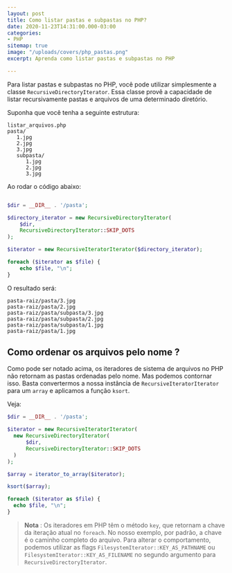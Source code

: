```yaml
---
layout: post
title: Como listar pastas e subpastas no PHP?
date: 2020-11-23T14:31:00.000-03:00
categories:
- PHP
sitemap: true
image: "/uploads/covers/php_pastas.png"
excerpt: Aprenda como listar pastas e subpastas no PHP

---
```

Para listar pastas e subpastas no PHP, você pode utilizar simplesmente a classe `RecursiveDirectoryIterator`.  Essa classe provê a capacidade de listar recursivamente pastas e arquivos de uma determinado diretório.

Suponha que você tenha a seguinte estrutura:

    listar_arquivos.php
    pasta/
       1.jpg
       2.jpg
       3.jpg
       subpasta/
          1.jpg
          2.jpg
          3.jpg

Ao rodar o código abaixo:

```php

$dir = __DIR__ . '/pasta';

$directory_iterator = new RecursiveDirectoryIterator(
	$dir, 
    RecursiveDirectoryIterator::SKIP_DOTS
);

$iterator = new RecursiveIteratorIterator($directory_iterator);

foreach ($iterator as $file) {
	echo $file, "\n";
}
```

O resultado será:

    pasta-raiz/pasta/3.jpg
    pasta-raiz/pasta/2.jpg
    pasta-raiz/pasta/subpasta/3.jpg
    pasta-raiz/pasta/subpasta/2.jpg
    pasta-raiz/pasta/subpasta/1.jpg
    pasta-raiz/pasta/1.jpg

## Como ordenar os arquivos pelo nome ?

Como pode ser notado acima, os iteradores de sistema de arquivos no PHP não retornam as pastas ordenadas pelo nome. Mas podemos contornar isso. Basta convertermos a nossa instância de `RecursiveIteratorIterator` para um `array` e aplicamos a função `ksort`.

Veja:

```php
$dir = __DIR__ . '/pasta';

$iterator = new RecursiveIteratorIterator(
  new RecursiveDirectoryIterator(
      $dir, 
      RecursiveDirectoryIterator::SKIP_DOTS
  )
);

$array = iterator_to_array($iterator);

ksort($array);

foreach ($iterator as $file) {
  echo $file, "\n";
}
```

> **Nota** : Os iteradores em PHP têm o método `key`, que retornam a chave da iteração atual no `foreach`. No nosso exemplo,  por padrão, a chave é o caminho completo do arquivo. Para alterar o comportamento, podemos utilizar as flags `FilesystemIterator::KEY_AS_PATHNAME` ou
> `FilesystemIterator::KEY_AS_FILENAME` no segundo argumento para `RecursiveDirectoryIterator`.